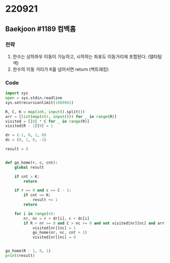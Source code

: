 # 220921



## Baekjoon #1189 컴백홈 #



### 전략
1. 한수는 상하좌우 이동이 가능하고, 시작하는 좌표도 이동거리에 포함된다. (델타탐색)
2. 한수의 이동 거리가 K를 넘어서면 return (백트래킹)

### Code

```python
import sys
open = sys.stdin.readline
sys.setrecursionlimit(1000001)

R, C, K = map(int, input().split())
arr = [list(map(str, input())) for _ in range(R)]
visited = [[0] * C for _ in range(R)]
visited[R - 1][0] = 1

dr = (-1, 0, 1, 0)
dc = (0, 1, 0, -1)

result = 0


def go_home(r, c, cnt):
    global result

    if cnt > K:
        return

    if r == 0 and c == C - 1:
        if cnt == K:
            result += 1
        return

    for i in range(4):
        nr, nc = r + dr[i], c + dc[i]
        if R > nr >= 0 and C > nc >= 0 and not visited[nr][nc] and arr[nr][nc] != 'T':
            visited[nr][nc] = 1
            go_home(nr, nc, cnt + 1)
            visited[nr][nc] = 0


go_home(R - 1, 0, 1)
print(result)
```